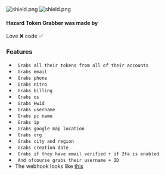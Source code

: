 <img src="https://img.shields.io/github/watchers/Rdimo/Hazard-Token-Grabber?color=%23daff00&label=Watchers" alt="shield.png"></a>
<img src="https://img.shields.io/github/stars/Rdimo/Hazard-Token-Grabber?color=%23daff00&label=Stars" alt="shield.png"></a>

#### Hazard Token Grabber was made by
Love ❌
code ✅

### Features
* ` Grabs all their tokens from all of their accounts`
* ` Grabs email`
* ` Grabs phone`
* ` Grabs nitro`
* ` Grabs billing`
* ` Grabs os`
* ` Grabs Hwid`
* ` Grabs username`
* ` Grabs pc name`
* ` Grabs ip`
* ` Grabs google map location`
* ` Grabs org`
* ` Grabs city and region`
* ` Grabs creation date`
* ` Grabs if they have email verified + if 2fa is enabled`
* ` And ofcourse grabs their username + ID`
* The webhook looks like [this](https://imgur.com/ldRgNFw)

